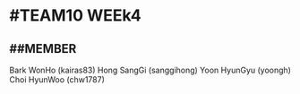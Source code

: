 #TEAM10 WEEk4
===========================================
##MEMBER
-------------------------------------------
Bark WonHo	(kairas83)
Hong SangGi	(sanggihong)
Yoon HyunGyu	(yoongh)
Choi HyunWoo	(chw1787)
